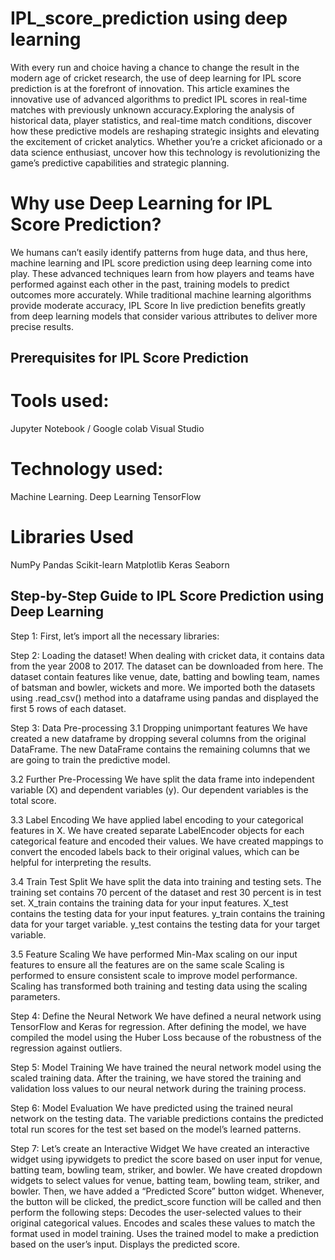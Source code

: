 # IPL_score_prediction using deep learning 
With every run and choice having a chance to change the result in the modern age of cricket research, the use of deep learning for IPL score prediction is at the forefront of innovation. This article examines the innovative use of advanced algorithms to predict IPL scores in real-time matches with previously unknown accuracy.Exploring the analysis of historical data, player statistics, and real-time match conditions, discover how these predictive models are reshaping strategic insights and elevating the excitement of cricket analytics. Whether you’re a cricket aficionado or a data science enthusiast, uncover how this technology is revolutionizing the game’s predictive capabilities and strategic planning.
# Why use Deep Learning for IPL Score Prediction?
We humans can’t easily identify patterns from huge data, and thus here, machine learning and IPL score prediction using deep learning come into play. These advanced techniques learn from how players and teams have performed against each other in the past, training models to predict outcomes more accurately. While traditional machine learning algorithms provide moderate accuracy, IPL Score In live prediction benefits greatly from deep learning models that consider various attributes to deliver more precise results.
## Prerequisites for IPL Score Prediction
# Tools used:
Jupyter Notebook / Google colab
Visual Studio
# Technology used:
Machine Learning.
Deep Learning
TensorFlow
# Libraries Used
NumPy
Pandas
Scikit-learn
Matplotlib
Keras
Seaborn
## Step-by-Step Guide to IPL Score Prediction using Deep Learning
Step 1: First, let’s import all the necessary libraries:

Step 2: Loading the dataset!
When dealing with cricket data, it contains data from the year 2008 to 2017. The dataset can be downloaded from here. The dataset contain features like venue, date, batting and bowling team, names of batsman and bowler, wickets and more.
We imported both the datasets using .read_csv() method into a dataframe using pandas and displayed the first 5 rows of each dataset.

Step 3: Data Pre-processing
3.1 Dropping unimportant features
We have created a new dataframe by dropping several columns from the original DataFrame.
The new DataFrame contains the remaining columns that we are going to train the predictive model.

3.2 Further Pre-Processing
We have split the data frame into independent variable (X) and dependent variables (y). Our dependent variables is the total score.

3.3 Label Encoding
We have applied label encoding to your categorical features in X.
We have created separate LabelEncoder objects for each categorical feature and encoded their values.
We have created mappings to convert the encoded labels back to their original values, which can be helpful for interpreting the results.

3.4 Train Test Split
We have split the data into training and testing sets. The training set contains 70 percent of the dataset and rest 30 percent is in test set.
X_train contains the training data for your input features.
X_test contains the testing data for your input features.
y_train contains the training data for your target variable.
y_test contains the testing data for your target variable.

3.5 Feature Scaling
We have performed Min-Max scaling on our input features to ensure all the features are on the same scale
Scaling is performed to ensure consistent scale to improve model performance.
Scaling has transformed both training and testing data using the scaling parameters.

Step 4: Define the Neural Network
We have defined a neural network using TensorFlow and Keras for regression.
After defining the model, we have compiled the model using the Huber Loss because of the robustness of the regression against outliers.

Step 5: Model Training
We have trained the neural network model using the scaled training data.
After the training, we have stored the training and validation loss values to our neural network during the training process.

Step 6: Model Evaluation
We have predicted using the trained neural network on the testing data.
The variable predictions contains the predicted total run scores for the test set based on the model’s learned patterns.

Step 7: Let’s create an Interactive Widget
We have created an interactive widget using ipywidgets to predict the score based on user input for venue, batting team, bowling team, striker, and bowler.
We have created dropdown widgets to select values for venue, batting team, bowling team, striker, and bowler.
Then, we have added a “Predicted Score” button widget. Whenever, the button will be clicked, the predict_score function will be called and then perform the following steps:
Decodes the user-selected values to their original categorical values.
Encodes and scales these values to match the format used in model training.
Uses the trained model to make a prediction based on the user’s input.
Displays the predicted score.

